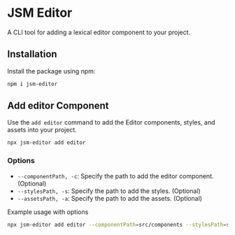 # JSM Editor

A CLI tool for adding a lexical editor component to your project.

## Installation

Install the package using npm:

```bash
npm i jsm-editor
```

## Add editor Component

Use the `add editor` command to add the Editor components, styles, and assets into your project.

```bash
npx jsm-editor add editor
```

### Options

- `--componentPath, -c`: Specify the path to add the editor component. (Optional)
- `--stylesPath, -s`: Specify the path to add the styles. (Optional)
- `--assetsPath, -a`: Specify the path to add the assets. (Optional)

Example usage with options

```bash
npx jsm-editor add editor --componentPath=src/components --stylesPath=src/styles --assetsPath=src/assets
```
